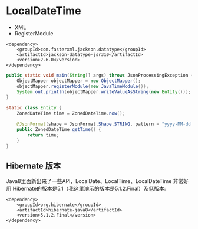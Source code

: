 # LocalDateTime

* XML
* RegisterModule

```markup
<dependency>
    <groupId>com.fasterxml.jackson.datatype</groupId>
    <artifactId>jackson-datatype-jsr310</artifactId>
    <version>2.6.0</version>
</dependency>
```

```java
public static void main(String[] args) throws JsonProcessingException {
    ObjectMapper objectMapper = new ObjectMapper();
    objectMapper.registerModule(new JavaTimeModule());
    System.out.println(objectMapper.writeValueAsString(new Entity()));
}

static class Entity {
    ZonedDateTime time = ZonedDateTime.now();

    @JsonFormat(shape = JsonFormat.Shape.STRING, pattern = "yyyy-MM-dd'T'HH:mm:ss.SSSZ")
    public ZonedDateTime getTime() {
        return time;
    }
}
```

## Hibernate 版本

Java8里面新出来了一些API，LocalDate、LocalTime、LocalDateTime 非常好用 Hibernate的版本是5.1（我这里演示的版本是5.1.2.Final）及低版本:

```markup
<dependency>
    <groupId>org.hibernate</groupId>
    <artifactId>hibernate-java8</artifactId>
    <version>5.1.2.Final</version>
</dependency>
```

